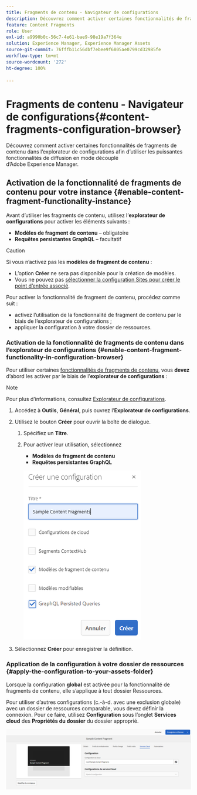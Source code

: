 ```yaml
---
title: Fragments de contenu - Navigateur de configurations
description: Découvrez comment activer certaines fonctionnalités de fragments de contenu dans l’explorateur de configurations afin d’utiliser les puissantes fonctionnalités de diffusion en mode découplé d’Adobe Experience Manager.
feature: Content Fragments
role: User
exl-id: a9990b0c-56c7-4e61-bae9-98e19a7f364e
solution: Experience Manager, Experience Manager Assets
source-git-commit: 76fffb11c56dbf7ebee9f6805ae0799cd32985fe
workflow-type: tm+mt
source-wordcount: '272'
ht-degree: 100%

---
```


# Fragments de contenu - Navigateur de configurations{#content-fragments-configuration-browser}

Découvrez comment activer certaines fonctionnalités de fragments de contenu dans l’explorateur de configurations afin d’utiliser les puissantes fonctionnalités de diffusion en mode découplé d’Adobe Experience Manager.

## Activation de la fonctionnalité de fragments de contenu pour votre instance {#enable-content-fragment-functionality-instance}

Avant d’utiliser les fragments de contenu, utilisez l’**explorateur de configurations** pour activer les éléments suivants :

* **Modèles de fragment de contenu** – obligatoire
* **Requêtes persistantes GraphQL** – facultatif

>[!CAUTION]
>
>Si vous n’activez pas les **modèles de fragment de contenu** :
>
>* L’option **Créer** ne sera pas disponible pour la création de modèles.
>* Vous ne pouvez pas [sélectionner la configuration Sites pour créer le point d’entrée associé](/help/sites-developing/headless/graphql-api/graphql-endpoint.md#enabling-graphql-endpoint).

Pour activer la fonctionnalité de fragment de contenu, procédez comme suit :

* activez l’utilisation de la fonctionnalité de fragment de contenu par le biais de l’explorateur de configurations ;
* appliquer la configuration à votre dossier de ressources.

### Activation de la fonctionnalité de fragments de contenu dans l’explorateur de configurations {#enable-content-fragment-functionality-in-configuration-browser}

Pour utiliser certaines [fonctionnalités de fragments de contenu](#creating-a-content-fragment-model), vous **devez** d’abord les activer par le biais de l’**explorateur de configurations** :

>[!NOTE]
>
>Pour plus d’informations, consultez [Explorateur de configurations](/help/sites-administering/configurations.md#using-configuration-browser).

1. Accédez à **Outils**, **Général**, puis ouvrez l’**Explorateur de configurations**.

1. Utilisez le bouton **Créer** pour ouvrir la boîte de dialogue.

   1. Spécifiez un **Titre**.
   1. Pour activer leur utilisation, sélectionnez
      * **Modèles de fragment de contenu**
      * **Requêtes persistantes GraphQL**

      ![Définir la configuration](assets/cfm-conf-01.png)

1. Sélectionnez **Créer** pour enregistrer la définition.

<!-- 1. Select the location appropriate to your website. -->

### Application de la configuration à votre dossier de ressources {#apply-the-configuration-to-your-assets-folder}

Lorsque la configuration **global** est activée pour la fonctionnalité de fragments de contenu, elle s’applique à tout dossier Ressources.

Pour utiliser d’autres configurations (c.-à-d. avec une exclusion globale) avec un dossier de ressources comparable, vous devez définir la connexion. Pour ce faire, utilisez **Configuration** sous l’onglet **Services cloud** des **Propriétés du dossier** du dossier approprié.

![Appliquer la configuration](assets/cfm-conf-02.png)
